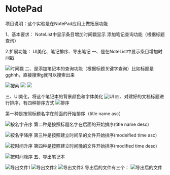 # NotePad
项目说明：这个实验是在NotePad应用上做拓展功能

1、基本要求：
NoteList中显示条目增加时间戳显示
添加笔记查询功能（根据标题查询）

2.扩展功能：
UI美化、笔记排序、导出笔记
一、是在NoteList中显示条目增加时间戳

![时间戳](https://github.com/liyuaner/NotePad-master/blob/master/pic/UI%20美化.png)
二、是添加笔记本的查询功能（根据标题关键字查询）比如标题是gghhh，直接搜索g就可以搜索出来

![搜索](https://github.com/liyuaner/NotePad-master/blob/master/pic/搜索v.png )
![](https://github.com/liyuaner/NotePad-master/blob/master/pic/搜索ggv.png)
![](https://github.com/liyuaner/NotePad-master/blob/master/pic/搜索g.png)


三、UI美化，将这个笔记本的背景颜色和字体美化
![UI](https://github.com/liyuaner/NotePad-master/blob/master/pic/UI%20美化.png)
四、对建好的文档标题进行排序，有四种排序方式
![排序](https://github.com/liyuaner/NotePad-master/blob/master/pic/排序.png)

第一种是按照标题名字在前面的开始排序（title name asc）

![按名字升序](https://github.com/liyuaner/NotePad-master/blob/master/pic/按名字升序.png)
第二种是按照标题名字在后面的开始排序(title name desc)

![按名字降序](https://github.com/liyuaner/NotePad-master/blob/master/pic/按名字降序.png)
第三种是按照建立时间早的文件开始排序(modeified time asc)

![按时间升序](https://github.com/liyuaner/NotePad-master/blob/master/pic/按修改时间降序.png)
第四种是按照建立时间晚的文件开始排序(modified time desc)

![按时间降序](https://github.com/liyuaner/NotePad-master/blob/master/pic/按修改时间升序.png)
五、导出笔记本

![导出文件1](https://github.com/liyuaner/NotePad-master/blob/master/pic/vvbb导出.png)
![导出文件2](https://github.com/liyuaner/NotePad-master/blob/master/pic/gghhh导出.png)
![导出文件3](https://github.com/liyuaner/NotePad-master/blob/master/pic/gggvvv导出.png)
 导出后的文件有三个：
![导出后的文件](https://github.com/liyuaner/NotePad-master/blob/master/pic/导出后的文件.png)
